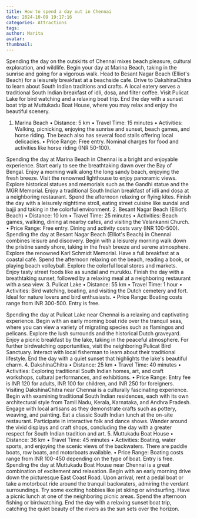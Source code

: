 ```yaml
---
title: How to spend a day out in Chennai
date: 2024-10-09 19:17:16
categories: Attractions
tags:
author: Marita
avatar:
thumbnail:
---
```

Spending the day on the outskirts of Chennai mixes beach pleasure, cultural exploration, and wildlife. Begin your day at Marina Beach, taking in the sunrise and going for a vigorous walk. Head to Besant Nagar Beach (Elliot's Beach) for a leisurely breakfast at a beachside cafe. Drive to DakshinaChitra to learn about South Indian traditions and crafts. A local eatery serves a traditional South Indian breakfast of idli, dosa, and filter coffee. Visit Pulicat Lake for bird watching and a relaxing boat trip. End the day with a sunset boat trip at Muttukadu Boat House, where you may relax and enjoy the beautiful scenery.
1. Marina Beach
•	Distance: 5 km
•	Travel Time: 15 minutes
•	Activities: Walking, picnicking, enjoying the sunrise and sunset, beach games, and horse riding. The beach also has several food stalls offering local delicacies.
•	Price Range: Free entry. Nominal charges for food and activities like horse riding (INR 50-100).

Spending the day at Marina Beach in Chennai is a bright and enjoyable experience. Start early to see the breathtaking dawn over the Bay of Bengal. Enjoy a morning walk along the long sandy beach, enjoying the fresh breeze. Visit the renowned lighthouse to enjoy panoramic views. Explore historical statues and memorials such as the Gandhi statue and the MGR Memorial. Enjoy a traditional South Indian breakfast of idli and dosa at a neighboring restaurant. Spend the afternoon relaxing or flying kites. Finish the day with a leisurely nighttime stroll, eating street cuisine like sundal and bajji and taking in the colorful environment.
2. Besant Nagar Beach (Elliot’s Beach)
•	Distance: 10 km
•	Travel Time: 25 minutes
•	Activities: Beach games, walking, dining at nearby cafes, and visiting the Velankanni Church.
•	Price Range: Free entry. Dining and activity costs vary (INR 100-500).
Spending the day at Besant Nagar Beach (Elliot's Beach) in Chennai combines leisure and discovery. Begin with a leisurely morning walk down the pristine sandy shore, taking in the fresh breeze and serene atmosphere. Explore the renowned Karl Schmidt Memorial. Have a full breakfast at a coastal café. Spend the afternoon relaxing on the beach, reading a book, or playing beach volleyball. Explore the colorful local stores and markets. Enjoy tasty street foods like as sundal and murukku. Finish the day with a breathtaking sunset, followed by a relaxing meal at a neighboring restaurant with a sea view.
3. Pulicat Lake
•	Distance: 55 km
•	Travel Time: 1 hour
•	Activities: Bird watching, boating, and visiting the Dutch cemetery and fort. Ideal for nature lovers and bird enthusiasts.
•	Price Range: Boating costs range from INR 300-500. Entry is free.

Spending the day at Pulicat Lake near Chennai is a relaxing and captivating experience. Begin with an early morning boat ride over the tranquil seas, where you can view a variety of migrating species such as flamingos and pelicans. Explore the lush surrounds and the historical Dutch graveyard. Enjoy a picnic breakfast by the lake, taking in the peaceful atmosphere. For further birdwatching opportunities, visit the neighboring Pulicat Bird Sanctuary. Interact with local fisherman to learn about their traditional lifestyle. End the day with a quiet sunset that highlights the lake's beautiful charm.
4. DakshinaChitra
•	Distance: 25 km
•	Travel Time: 40 minutes
•	Activities: Exploring traditional South Indian homes, art, and craft workshops, cultural performances, and exhibitions.
•	Price Range: Entry fee is INR 120 for adults, INR 100 for children, and INR 250 for foreigners.
Visiting DakshinaChitra near Chennai is a culturally fascinating experience. Begin with examining traditional South Indian residences, each with its own architectural style from Tamil Nadu, Kerala, Karnataka, and Andhra Pradesh. Engage with local artisans as they demonstrate crafts such as pottery, weaving, and painting. Eat a classic South Indian lunch at the on-site restaurant. Participate in interactive folk and dance shows. Wander around the vivid displays and craft shops, concluding the day with a greater respect for South Indian tradition and art.
5. Muttukadu Boat House
•	Distance: 36 km
•	Travel Time: 45 minutes
•	Activities: Boating, water sports, and enjoying the scenic views of the backwaters. There are paddle boats, row boats, and motorboats available.
•	Price Range: Boating costs range from INR 100-450 depending on the type of boat. Entry is free.
Spending the day at Muttukadu Boat House near Chennai is a great combination of excitement and relaxation. Begin with an early morning drive down the picturesque East Coast Road. Upon arrival, rent a pedal boat or take a motorboat ride around the tranquil backwaters, admiring the verdant surroundings. Try some exciting hobbies like jet skiing or windsurfing. Have a picnic lunch at one of the neighboring picnic areas. Spend the afternoon fishing or birdwatching. End the day with a relaxing sunset boat trip, catching the quiet beauty of the rivers as the sun sets over the horizon.
